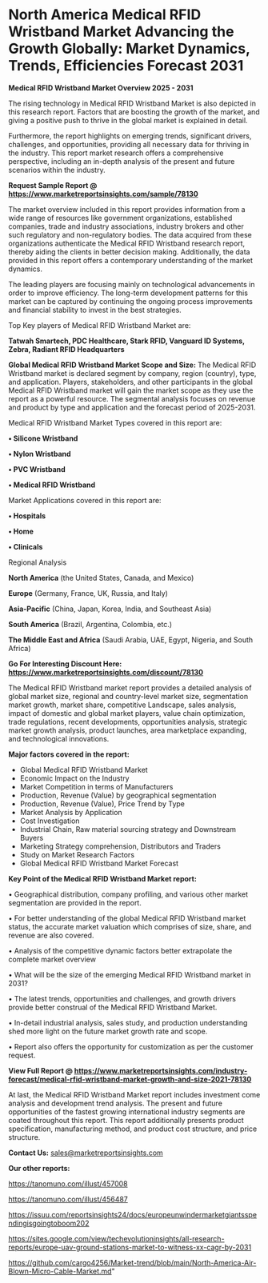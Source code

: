 # North America Medical RFID Wristband Market Advancing the Growth Globally: Market Dynamics, Trends, Efficiencies Forecast 2031

<Strong> Medical RFID Wristband Market Overview 2025 - 2031</strong>

The rising technology in Medical RFID Wristband Market is also depicted in this research report. Factors that are boosting the growth of the market, and giving a positive push to thrive in the global market is explained in detail.

Furthermore, the report highlights on emerging trends, significant drivers, challenges, and opportunities, providing all necessary data for thriving in the industry. This report market research offers a comprehensive perspective, including an in-depth analysis of the present and future scenarios within the industry.

<strong>Request Sample Report @ <a href=https://www.marketreportsinsights.com/sample/78130>https://www.marketreportsinsights.com/sample/78130</a></strong>

The market overview included in this report provides information from a wide range of resources like government organizations, established companies, trade and industry associations, industry brokers and other such regulatory and non-regulatory bodies. The data acquired from these organizations authenticate the Medical RFID Wristband research report, thereby aiding the clients in better decision making. Additionally, the data provided in this report offers a contemporary understanding of the market dynamics.

The leading players are focusing mainly on technological advancements in order to improve efficiency. The long-term development patterns for this market can be captured by continuing the ongoing process improvements and financial stability to invest in the best strategies.

Top Key players of Medical RFID Wristband Market are:

<strong>Tatwah Smartech, PDC Healthcare, Stark RFID, Vanguard ID Systems, Zebra, Radiant RFID Headquarters</strong>

<strong><b>Global Medical RFID Wristband Market Scope and Size:</b></strong>
The Medical RFID Wristband market is declared segment by company, region (country), type, and application. Players, stakeholders, and other participants in the global Medical RFID Wristband market will gain the market scope as they use the report as a powerful resource. The segmental analysis focuses on revenue and product by type and application and the forecast period of 2025-2031.

Medical RFID Wristband Market Types covered in this report are:

<strong>• Silicone Wristband

• Nylon Wristband

• PVC Wristband

• Medical RFID Wristband</strong>

Market Applications covered in this report are:

<strong>• Hospitals

• Home

• Clinicals</strong> 

Regional Analysis

<strong>North America</strong> (the United States, Canada, and Mexico)

<strong>Europe</strong> (Germany, France, UK, Russia, and Italy)

<strong>Asia-Pacific</strong> (China, Japan, Korea, India, and Southeast Asia)

<strong>South America</strong> (Brazil, Argentina, Colombia, etc.)

<strong>The Middle East and Africa</strong> (Saudi Arabia, UAE, Egypt, Nigeria, and South Africa)

<strong>Go For Interesting Discount Here: <a href=https://www.marketreportsinsights.com/discount/78130>https://www.marketreportsinsights.com/discount/78130</a></strong>

The Medical RFID Wristband market report provides a detailed analysis of global market size, regional and country-level market size, segmentation market growth, market share, competitive Landscape, sales analysis, impact of domestic and global market players, value chain optimization, trade regulations, recent developments, opportunities analysis, strategic market growth analysis, product launches, area marketplace expanding, and technological innovations.

<strong><b>Major factors covered in the report:</b></strong>
<ul>
  <li>Global Medical RFID Wristband Market </li>
  <li>Economic Impact on the Industry</li>
  <li>Market Competition in terms of Manufacturers</li>
  <li>Production, Revenue (Value) by geographical segmentation</li>
  <li>Production, Revenue (Value), Price Trend by Type</li>
  <li>Market Analysis by Application</li>
  <li>Cost Investigation</li>
  <li>Industrial Chain, Raw material sourcing strategy and Downstream Buyers</li>
  <li>Marketing Strategy comprehension, Distributors and Traders</li>
  <li>Study on Market Research Factors</li>
  <li>Global Medical RFID Wristband Market Forecast</li>
</ul>

<strong><b>Key Point of the Medical RFID Wristband Market report:</b></strong>

• Geographical distribution, company profiling, and various other market segmentation are provided in the report.

• For better understanding of the global Medical RFID Wristband market status, the accurate market valuation which comprises of size, share, and revenue are also covered.

• Analysis of the competitive dynamic factors better extrapolate the complete market overview

• What will be the size of the emerging Medical RFID Wristband market in 2031?

• The latest trends, opportunities and challenges, and growth drivers provide better construal of the Medical RFID Wristband Market.

• In-detail industrial analysis, sales study, and production understanding shed more light on the future market growth rate and scope.

• Report also offers the opportunity for customization as per the customer request.

<strong><b>View Full Report @ <a href=https://www.marketreportsinsights.com/industry-forecast/medical-rfid-wristband-market-growth-and-size-2021-78130>https://www.marketreportsinsights.com/industry-forecast/medical-rfid-wristband-market-growth-and-size-2021-78130</a></b></strong>


At last, the Medical RFID Wristband Market report includes investment come analysis and development trend analysis. The present and future opportunities of the fastest growing international industry segments are coated throughout this report. This report additionally presents product specification, manufacturing method, and product cost structure, and price structure.

<strong>Contact Us:</strong>
sales@marketreportsinsights.com

<strong>Our other reports:</strong>

<a href=https://tanomuno.com/illust/457008>https://tanomuno.com/illust/457008</a>

<a href=https://tanomuno.com/illust/456487>https://tanomuno.com/illust/456487</a>

<a href=https://issuu.com/reportsinsights24/docs/europeunwindermarketgiantsspendingisgoingtoboom202>https://issuu.com/reportsinsights24/docs/europeunwindermarketgiantsspendingisgoingtoboom202</a>

<a href=https://sites.google.com/view/techevolutioninsights/all-research-reports/europe-uav-ground-stations-market-to-witness-xx-cagr-by-2031>https://sites.google.com/view/techevolutioninsights/all-research-reports/europe-uav-ground-stations-market-to-witness-xx-cagr-by-2031</a>

<a href=https://github.com/cargo4256/Market-trend/blob/main/North-America-Air-Blown-Micro-Cable-Market.md>https://github.com/cargo4256/Market-trend/blob/main/North-America-Air-Blown-Micro-Cable-Market.md</a>"
